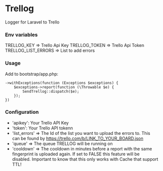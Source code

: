 # Trellog
Logger for Laravel to Trello

### Env variables
TRELLOG_KEY => Trello Api Key
TRELLOG_TOKEN => Trello Api Token
TRELLOG_LIST_ERRORS => List to add errors

### Usage
Add to bootstrap/app.php:
```
->withExceptions(function (Exceptions $exceptions) {
    $exceptions->report(function (\Throwable $e) {
        SendTrellog::dispatch($e);
    });
})
```

### Configuration
- 'apikey': Your Trello API Key
- 'token': Your Trello API tokenn
- 'list_errors' => The Id of the list you want to upload the errors to. This can be found by https://trello.com/b/LINK_TO_YOUR_BOARD.json
- 'queue' => The queue TRELLOG will be running on
- 'cooldown' => The cooldown in minutes before a report with the same fingerprint is uploaded again. If set to FALSE this feature will be disabled. Important to know that this only works with Cache that support TTL!